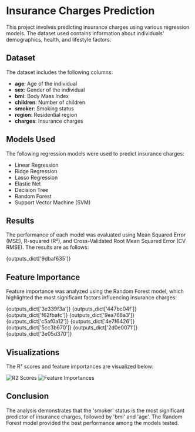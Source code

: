
# Insurance Charges Prediction

This project involves predicting insurance charges using various regression models. The dataset used contains information about individuals' demographics, health, and lifestyle factors.

## Dataset

The dataset includes the following columns:
- **age**: Age of the individual
- **sex**: Gender of the individual
- **bmi**: Body Mass Index
- **children**: Number of children
- **smoker**: Smoking status
- **region**: Residential region
- **charges**: Insurance charges

## Models Used

The following regression models were used to predict insurance charges:
- Linear Regression
- Ridge Regression
- Lasso Regression
- Elastic Net
- Decision Tree
- Random Forest
- Support Vector Machine (SVM)

## Results

The performance of each model was evaluated using Mean Squared Error (MSE), R-squared (R²), and Cross-Validated Root Mean Squared Error (CV RMSE). The results are as follows:

{outputs_dict['9dbaf635']}

## Feature Importance

Feature importance was analyzed using the Random Forest model, which highlighted the most significant factors influencing insurance charges:

{outputs_dict['3e339f3a']}
{outputs_dict['447bc04f']}
{outputs_dict['f62fbafc']}
{outputs_dict['9ea768a3']}
{outputs_dict['c5af0a12']}
{outputs_dict['4e7f6426']}
{outputs_dict['5cc3b670']}
{outputs_dict['2d0e0071']}
{outputs_dict['3e05d370']}

## Visualizations

The R² scores and feature importances are visualized below:

![R2 Scores]({image_urls_dict['6350f08e']})
![Feature Importances]({image_urls_dict['e10ea23a']})

## Conclusion

The analysis demonstrates that the 'smoker' status is the most significant predictor of insurance charges, followed by 'bmi' and 'age'. The Random Forest model provided the best performance among the models tested.

